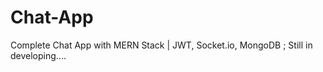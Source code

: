 # Chat-App
Complete Chat App with MERN Stack | JWT, Socket.io, MongoDB
;    Still in developing....
